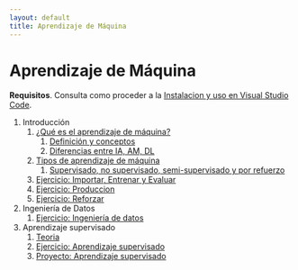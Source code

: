 ```yaml
---
layout: default
title: Aprendizaje de Máquina
---
```

# Aprendizaje de Máquina

**Requisitos**. Consulta como proceder a la [Instalacion y uso en Visual Studio Code](/curso/python/instalacion_y_uso).

1. Introducción
   1. [¿Qué es el aprendizaje de máquina?](definicion_conceptos)
      1. [Definición y conceptos](definicion_conceptos)
      1. [Diferencias entre IA, AM, DL](diferencias_ia_am_dl)
   1. [Tipos de aprendizaje de máquina](supervisado_no-supervisado_semi-supervizado_refuerzo)
      1. [Supervisado, no supervisado, semi-supervisado y por refuerzo](supervisado_no-supervisado_semi-supervizado_refuerzo)
   1. [Ejercicio: Importar, Entrenar y Evaluar](importar_entrenar_evaluar)
   1. [Ejercicio: Produccion](produccion)
   1. [Ejercicio: Reforzar](reforzar)
1. Ingeniería de Datos
   1. [Ejercicio: Ingeniería de datos](ingenieria_datos)
1. Aprendizaje supervisado
   1. [Teoria](teoria_aprendizaje_supervizado)
   1. [Ejercicio: Aprendizaje supervisado](aprendizaje_supervizado)
   1. [Proyecto: Aprendizaje supervisado](practica_aprendizaje_supervizado)
